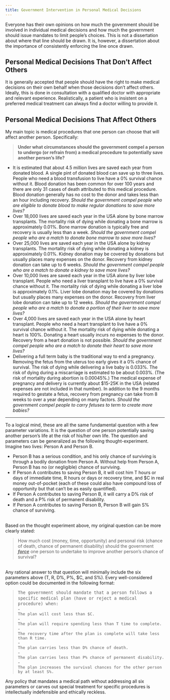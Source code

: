```yaml
---
title: Government Intervention in Personal Medical Decisions
---
```


Everyone has their own opinions on how much the government should be involved in individual medical decisions and how much the government should issue mandates to limit people’s choices. This is not a dissertation about where that line should be drawn. It is, however, a dissertation about the importance of consistently enforcing the line once drawn.

## Personal Medical Decisions That Don’t Affect Others

It is generally accepted that people should have the right to make medical decisions on their own behalf when those decisions don’t affect others. Ideally, this is done in consultation with a qualified doctor with appropriate and relevant experience. Realistically, a patient who is insistent on a preferred medical treatment can always find a doctor willing to provide it.

## Personal Medical Decisions That Affect Others

My main topic is medical procedures that one person can choose that will affect another person. Specifically:
> **Under what circumstances should the government compel a person to undergo (or refrain from) a medical procedure to potentially save another person’s life?**

- It is estimated that about 4.5 million lives are saved each year from donated blood. A single pint of donated blood can save up to three lives. People who need a blood transfusion to live have a 0% survival chance without it. Blood donation has been common for over 100 years and there are only 31 cases of death attributed to this medical procedure. Blood donation generally has no cost to the donor and takes less than an hour including recovery. _Should the government compel people who are eligible to donate blood to make regular donations to save more lives?_
- Over 18,000 lives are saved each year in the USA alone by bone marrow transplants. The mortality risk of dying while donating a bone marrow is approximately 0.01%. Bone marrow donation is typically free and recovery is usually less than a week. _Should the government compel people who are a match to donate bone marrow to save more lives?_
- Over 25,000 lives are saved each year in the USA alone by kidney transplants. The mortality risk of dying while donating a kidney is approximately 0.01%. Kidney donation may be covered by donations but usually places many expenses on the donor. Recovery from kidney donation can take up to 6 weeks. _Should the government compel people who are a match to donate a kidney to save more lives?_
- Over 10,000 lives are saved each year in the USA alone by liver lobe transplant. People who need a liver transplant to live have a 0% survival chance without it. The mortality risk of dying while donating a liver lobe is approximately 0.1%. Liver lobe donation may be covered by donations but usually places many expenses on the donor. Recovery from liver lobe donation can take up to 12 weeks. _Should the government compel people who are a match to donate a portion of their liver to save more lives?_
- Over 4,000 lives are saved each year in the USA alone by heart transplant. People who need a heart transplant to live have a 0% survival chance without it. The mortality risk of dying while donating a heart is 100%. Donating a heart usually incurs no expenses to the donor. Recovery from a heart donation is not possible. _Should the government compel people who are a match to donate their heart to save more lives?_
- Delivering a full term baby is the traditional way to end a pregnancy. Removing the fetus from the uterus too early gives it a 0% chance of survival. The risk of dying while delivering a live baby is 0.033%. The risk of dying during a miscarriage is estimated to be about 0.003%. (The risk of mortality during abortion is 0.00045%.) The medical expense of pregnancy and delivery is currently about $15-25K in the USA (related expenses are not included in that number). In addition to the 9 months required to gestate a fetus, recovery from pregnancy can take from 8 weeks to over a year depending on many factors. _Should the government compel people to carry fetuses to term to create more babies?_

---

To a logical mind, these are all the same fundamental question with a few parameter variations. It is the question of one person potentially saving another person’s life at the risk of his/her own life.
The question and parameters can be generalized as the following thought-experiment. Imagine two lives: Person A and Person B.
- Person B has a serious condition, and his only chance of surviving is through a bodily donation from Person A. Without help from Person A, Person B has no (or negligible) chance of surviving.
- If Person A contributes to saving Person B, it will cost him T hours or days of immediate time, R hours or days or recovery time, and $C in real money out-of-pocket (each of these could also have compound loss of opportunity but that can’t be as easily quantified).
- If Person A contributes to saving Person B, it will carry a D% risk of death and a P% risk of permanent disability.
- If Person A contributes to saving Person B, Person B will gain S% chance of surviving.

<br>
Based on the thought experiment above, my original question can be more clearly stated:

> How much cost (money, time, opportunity) and personal risk (chance of death, chance of permanent disability) should the government **_<u>force</u>_** one person to undertake to improve another person’s chance of survival?

<br>
Any rational answer to that question will minimally include the six parameters above (T, R, D%, P%, $C, and S%). Every well-considered option could be documented in the following format:

> <div style="font-family: monospace; font-size:95%; line-height:1.3;">The government should mandate that a person follows a specific medical plan (have or reject a medical procedure) when:</div>
> - <div style="font-family: monospace; font-size:90%; line-height:1.1;">The plan will cost less than $C.</div>
> - <div style="font-family: monospace; font-size:90%; line-height:1.1;">The plan will require spending less than T time to complete.</div>
> - <div style="font-family: monospace; font-size:90%; line-height:1.1;">The recovery time after the plan is complete will take less than R time.</div>
> - <div style="font-family: monospace; font-size:90%; line-height:1.1;">The plan carries less than D% chance of death.</div>
> - <div style="font-family: monospace; font-size:90%; line-height:1.1;">The plan carries less than P% chance of permanent disability.</div>
> - <div style="font-family: monospace; font-size:90%; line-height:1.1;">The plan increases the survival chances for the other person by at least S%.</div>

Any policy that mandates a medical path without addressing all six parameters or carves out special treatment for specific procedures is intellectually indefensible and ethically reckless.
